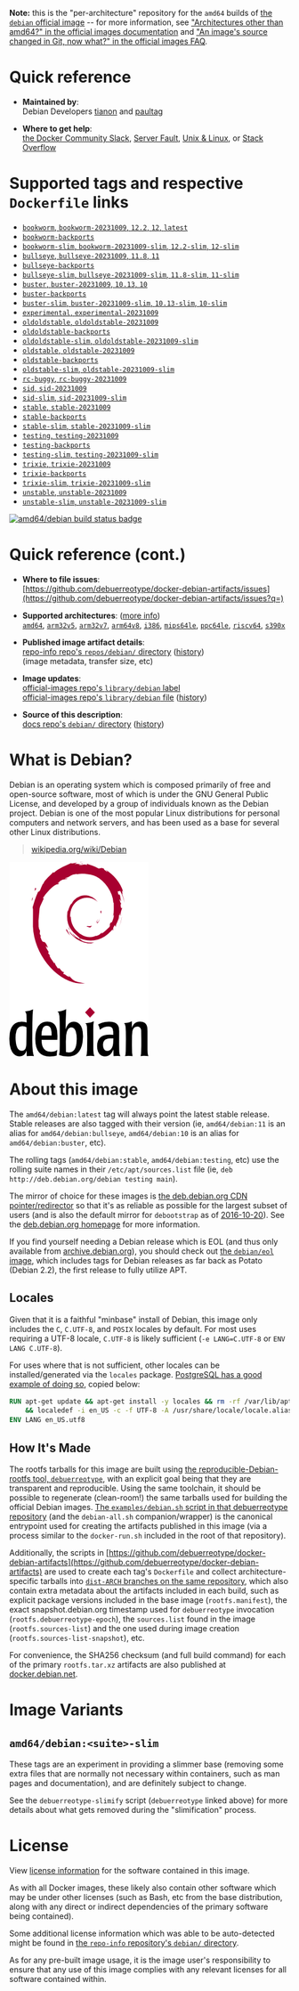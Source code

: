 <!--

********************************************************************************

WARNING:

    DO NOT EDIT "debian/README.md"

    IT IS AUTO-GENERATED

    (from the other files in "debian/" combined with a set of templates)

********************************************************************************

-->

**Note:** this is the "per-architecture" repository for the `amd64` builds of [the `debian` official image](https://hub.docker.com/_/debian) -- for more information, see ["Architectures other than amd64?" in the official images documentation](https://github.com/docker-library/official-images#architectures-other-than-amd64) and ["An image's source changed in Git, now what?" in the official images FAQ](https://github.com/docker-library/faq#an-images-source-changed-in-git-now-what).

# Quick reference

-	**Maintained by**:  
	Debian Developers [tianon](https://qa.debian.org/developer.php?login=tianon) and [paultag](https://qa.debian.org/developer.php?login=paultag)

-	**Where to get help**:  
	[the Docker Community Slack](https://dockr.ly/comm-slack), [Server Fault](https://serverfault.com/help/on-topic), [Unix & Linux](https://unix.stackexchange.com/help/on-topic), or [Stack Overflow](https://stackoverflow.com/help/on-topic)

# Supported tags and respective `Dockerfile` links

-	[`bookworm`, `bookworm-20231009`, `12.2`, `12`, `latest`](https://github.com/debuerreotype/docker-debian-artifacts/blob/feccbb81c63226a8bf2e38315fc025a91fdd95dc/bookworm/Dockerfile)
-	[`bookworm-backports`](https://github.com/debuerreotype/docker-debian-artifacts/blob/feccbb81c63226a8bf2e38315fc025a91fdd95dc/bookworm/backports/Dockerfile)
-	[`bookworm-slim`, `bookworm-20231009-slim`, `12.2-slim`, `12-slim`](https://github.com/debuerreotype/docker-debian-artifacts/blob/feccbb81c63226a8bf2e38315fc025a91fdd95dc/bookworm/slim/Dockerfile)
-	[`bullseye`, `bullseye-20231009`, `11.8`, `11`](https://github.com/debuerreotype/docker-debian-artifacts/blob/feccbb81c63226a8bf2e38315fc025a91fdd95dc/bullseye/Dockerfile)
-	[`bullseye-backports`](https://github.com/debuerreotype/docker-debian-artifacts/blob/feccbb81c63226a8bf2e38315fc025a91fdd95dc/bullseye/backports/Dockerfile)
-	[`bullseye-slim`, `bullseye-20231009-slim`, `11.8-slim`, `11-slim`](https://github.com/debuerreotype/docker-debian-artifacts/blob/feccbb81c63226a8bf2e38315fc025a91fdd95dc/bullseye/slim/Dockerfile)
-	[`buster`, `buster-20231009`, `10.13`, `10`](https://github.com/debuerreotype/docker-debian-artifacts/blob/feccbb81c63226a8bf2e38315fc025a91fdd95dc/buster/Dockerfile)
-	[`buster-backports`](https://github.com/debuerreotype/docker-debian-artifacts/blob/feccbb81c63226a8bf2e38315fc025a91fdd95dc/buster/backports/Dockerfile)
-	[`buster-slim`, `buster-20231009-slim`, `10.13-slim`, `10-slim`](https://github.com/debuerreotype/docker-debian-artifacts/blob/feccbb81c63226a8bf2e38315fc025a91fdd95dc/buster/slim/Dockerfile)
-	[`experimental`, `experimental-20231009`](https://github.com/debuerreotype/docker-debian-artifacts/blob/feccbb81c63226a8bf2e38315fc025a91fdd95dc/experimental/Dockerfile)
-	[`oldoldstable`, `oldoldstable-20231009`](https://github.com/debuerreotype/docker-debian-artifacts/blob/feccbb81c63226a8bf2e38315fc025a91fdd95dc/oldoldstable/Dockerfile)
-	[`oldoldstable-backports`](https://github.com/debuerreotype/docker-debian-artifacts/blob/feccbb81c63226a8bf2e38315fc025a91fdd95dc/oldoldstable/backports/Dockerfile)
-	[`oldoldstable-slim`, `oldoldstable-20231009-slim`](https://github.com/debuerreotype/docker-debian-artifacts/blob/feccbb81c63226a8bf2e38315fc025a91fdd95dc/oldoldstable/slim/Dockerfile)
-	[`oldstable`, `oldstable-20231009`](https://github.com/debuerreotype/docker-debian-artifacts/blob/feccbb81c63226a8bf2e38315fc025a91fdd95dc/oldstable/Dockerfile)
-	[`oldstable-backports`](https://github.com/debuerreotype/docker-debian-artifacts/blob/feccbb81c63226a8bf2e38315fc025a91fdd95dc/oldstable/backports/Dockerfile)
-	[`oldstable-slim`, `oldstable-20231009-slim`](https://github.com/debuerreotype/docker-debian-artifacts/blob/feccbb81c63226a8bf2e38315fc025a91fdd95dc/oldstable/slim/Dockerfile)
-	[`rc-buggy`, `rc-buggy-20231009`](https://github.com/debuerreotype/docker-debian-artifacts/blob/feccbb81c63226a8bf2e38315fc025a91fdd95dc/rc-buggy/Dockerfile)
-	[`sid`, `sid-20231009`](https://github.com/debuerreotype/docker-debian-artifacts/blob/feccbb81c63226a8bf2e38315fc025a91fdd95dc/sid/Dockerfile)
-	[`sid-slim`, `sid-20231009-slim`](https://github.com/debuerreotype/docker-debian-artifacts/blob/feccbb81c63226a8bf2e38315fc025a91fdd95dc/sid/slim/Dockerfile)
-	[`stable`, `stable-20231009`](https://github.com/debuerreotype/docker-debian-artifacts/blob/feccbb81c63226a8bf2e38315fc025a91fdd95dc/stable/Dockerfile)
-	[`stable-backports`](https://github.com/debuerreotype/docker-debian-artifacts/blob/feccbb81c63226a8bf2e38315fc025a91fdd95dc/stable/backports/Dockerfile)
-	[`stable-slim`, `stable-20231009-slim`](https://github.com/debuerreotype/docker-debian-artifacts/blob/feccbb81c63226a8bf2e38315fc025a91fdd95dc/stable/slim/Dockerfile)
-	[`testing`, `testing-20231009`](https://github.com/debuerreotype/docker-debian-artifacts/blob/feccbb81c63226a8bf2e38315fc025a91fdd95dc/testing/Dockerfile)
-	[`testing-backports`](https://github.com/debuerreotype/docker-debian-artifacts/blob/feccbb81c63226a8bf2e38315fc025a91fdd95dc/testing/backports/Dockerfile)
-	[`testing-slim`, `testing-20231009-slim`](https://github.com/debuerreotype/docker-debian-artifacts/blob/feccbb81c63226a8bf2e38315fc025a91fdd95dc/testing/slim/Dockerfile)
-	[`trixie`, `trixie-20231009`](https://github.com/debuerreotype/docker-debian-artifacts/blob/feccbb81c63226a8bf2e38315fc025a91fdd95dc/trixie/Dockerfile)
-	[`trixie-backports`](https://github.com/debuerreotype/docker-debian-artifacts/blob/feccbb81c63226a8bf2e38315fc025a91fdd95dc/trixie/backports/Dockerfile)
-	[`trixie-slim`, `trixie-20231009-slim`](https://github.com/debuerreotype/docker-debian-artifacts/blob/feccbb81c63226a8bf2e38315fc025a91fdd95dc/trixie/slim/Dockerfile)
-	[`unstable`, `unstable-20231009`](https://github.com/debuerreotype/docker-debian-artifacts/blob/feccbb81c63226a8bf2e38315fc025a91fdd95dc/unstable/Dockerfile)
-	[`unstable-slim`, `unstable-20231009-slim`](https://github.com/debuerreotype/docker-debian-artifacts/blob/feccbb81c63226a8bf2e38315fc025a91fdd95dc/unstable/slim/Dockerfile)

[![amd64/debian build status badge](https://img.shields.io/jenkins/s/https/doi-janky.infosiftr.net/job/multiarch/job/amd64/job/debian.svg?label=amd64/debian%20%20build%20job)](https://doi-janky.infosiftr.net/job/multiarch/job/amd64/job/debian/)

# Quick reference (cont.)

-	**Where to file issues**:  
	[https://github.com/debuerreotype/docker-debian-artifacts/issues](https://github.com/debuerreotype/docker-debian-artifacts/issues?q=)

-	**Supported architectures**: ([more info](https://github.com/docker-library/official-images#architectures-other-than-amd64))  
	[`amd64`](https://hub.docker.com/r/amd64/debian/), [`arm32v5`](https://hub.docker.com/r/arm32v5/debian/), [`arm32v7`](https://hub.docker.com/r/arm32v7/debian/), [`arm64v8`](https://hub.docker.com/r/arm64v8/debian/), [`i386`](https://hub.docker.com/r/i386/debian/), [`mips64le`](https://hub.docker.com/r/mips64le/debian/), [`ppc64le`](https://hub.docker.com/r/ppc64le/debian/), [`riscv64`](https://hub.docker.com/r/riscv64/debian/), [`s390x`](https://hub.docker.com/r/s390x/debian/)

-	**Published image artifact details**:  
	[repo-info repo's `repos/debian/` directory](https://github.com/docker-library/repo-info/blob/master/repos/debian) ([history](https://github.com/docker-library/repo-info/commits/master/repos/debian))  
	(image metadata, transfer size, etc)

-	**Image updates**:  
	[official-images repo's `library/debian` label](https://github.com/docker-library/official-images/issues?q=label%3Alibrary%2Fdebian)  
	[official-images repo's `library/debian` file](https://github.com/docker-library/official-images/blob/master/library/debian) ([history](https://github.com/docker-library/official-images/commits/master/library/debian))

-	**Source of this description**:  
	[docs repo's `debian/` directory](https://github.com/docker-library/docs/tree/master/debian) ([history](https://github.com/docker-library/docs/commits/master/debian))

# What is Debian?

Debian is an operating system which is composed primarily of free and open-source software, most of which is under the GNU General Public License, and developed by a group of individuals known as the Debian project. Debian is one of the most popular Linux distributions for personal computers and network servers, and has been used as a base for several other Linux distributions.

> [wikipedia.org/wiki/Debian](https://en.wikipedia.org/wiki/Debian)

![logo](https://raw.githubusercontent.com/docker-library/docs/b449be7df57e9ed9086bb5821bfb5d6cdc5d67a4/debian/logo.png)

# About this image

The `amd64/debian:latest` tag will always point the latest stable release. Stable releases are also tagged with their version (ie, `amd64/debian:11` is an alias for `amd64/debian:bullseye`, `amd64/debian:10` is an alias for `amd64/debian:buster`, etc).

The rolling tags (`amd64/debian:stable`, `amd64/debian:testing`, etc) use the rolling suite names in their `/etc/apt/sources.list` file (ie, `deb http://deb.debian.org/debian testing main`).

The mirror of choice for these images is [the deb.debian.org CDN pointer/redirector](https://deb.debian.org) so that it's as reliable as possible for the largest subset of users (and is also the default mirror for `debootstrap` as of [2016-10-20](https://anonscm.debian.org/cgit/d-i/debootstrap.git/commit/?id=9e8bc60ad1ccf3a25ce7890526b70059f3e770de)). See the [deb.debian.org homepage](https://deb.debian.org) for more information.

If you find yourself needing a Debian release which is EOL (and thus only available from [archive.debian.org](http://archive.debian.org)), you should check out [the `debian/eol` image](https://hub.docker.com/r/debian/eol/), which includes tags for Debian releases as far back as Potato (Debian 2.2), the first release to fully utilize APT.

## Locales

Given that it is a faithful "minbase" install of Debian, this image only includes the `C`, `C.UTF-8`, and `POSIX` locales by default. For most uses requiring a UTF-8 locale, `C.UTF-8` is likely sufficient (`-e LANG=C.UTF-8` or `ENV LANG C.UTF-8`).

For uses where that is not sufficient, other locales can be installed/generated via the `locales` package. [PostgreSQL has a good example of doing so](https://github.com/docker-library/postgres/blob/69bc540ecfffecce72d49fa7e4a46680350037f9/9.6/Dockerfile#L21-L24), copied below:

```dockerfile
RUN apt-get update && apt-get install -y locales && rm -rf /var/lib/apt/lists/* \
	&& localedef -i en_US -c -f UTF-8 -A /usr/share/locale/locale.alias en_US.UTF-8
ENV LANG en_US.utf8
```

## How It's Made

The rootfs tarballs for this image are built using [the reproducible-Debian-rootfs tool, `debuerreotype`](https://github.com/debuerreotype/debuerreotype), with an explicit goal being that they are transparent and reproducible. Using the same toolchain, it should be possible to regenerate (clean-room!) the same tarballs used for building the official Debian images. [The `examples/debian.sh` script in that debuerreotype repository](https://github.com/debuerreotype/debuerreotype/blob/master/examples/debian.sh) (and the `debian-all.sh` companion/wrapper) is the canonical entrypoint used for creating the artifacts published in this image (via a process similar to the `docker-run.sh` included in the root of that repository).

Additionally, the scripts in [https://github.com/debuerreotype/docker-debian-artifacts](https://github.com/debuerreotype/docker-debian-artifacts) are used to create each tag's `Dockerfile` and collect architecture-specific tarballs into [`dist-ARCH` branches on the same repository](https://github.com/debuerreotype/docker-debian-artifacts/branches), which also contain extra metadata about the artifacts included in each build, such as explicit package versions included in the base image (`rootfs.manifest`), the exact snapshot.debian.org timestamp used for `debuerreotype` invocation (`rootfs.debuerreotype-epoch`), the `sources.list` found in the image (`rootfs.sources-list`) and the one used during image creation (`rootfs.sources-list-snapshot`), etc.

For convenience, the SHA256 checksum (and full build command) for each of the primary `rootfs.tar.xz` artifacts are also published at [docker.debian.net](https://docker.debian.net/).

# Image Variants

## `amd64/debian:<suite>-slim`

These tags are an experiment in providing a slimmer base (removing some extra files that are normally not necessary within containers, such as man pages and documentation), and are definitely subject to change.

See the `debuerreotype-slimify` script (`debuerreotype` linked above) for more details about what gets removed during the "slimification" process.

# License

View [license information](https://www.debian.org/social_contract#guidelines) for the software contained in this image.

As with all Docker images, these likely also contain other software which may be under other licenses (such as Bash, etc from the base distribution, along with any direct or indirect dependencies of the primary software being contained).

Some additional license information which was able to be auto-detected might be found in [the `repo-info` repository's `debian/` directory](https://github.com/docker-library/repo-info/tree/master/repos/debian).

As for any pre-built image usage, it is the image user's responsibility to ensure that any use of this image complies with any relevant licenses for all software contained within.

